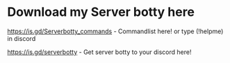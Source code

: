 #  Download my Server botty here 
https://is.gd/Serverbotty_commands - Commandlist here! or type (!helpme) in discord

https://is.gd/serverbotty - Get server botty to your discord here!
